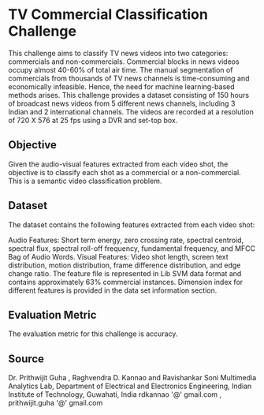 # TV Commercial Classification Challenge

This challenge aims to classify TV news videos into two categories: commercials and non-commercials. Commercial blocks in news videos occupy almost 40-60% of total air time. The manual segmentation of commercials from thousands of TV news channels is time-consuming and economically infeasible. Hence, the need for machine learning-based methods arises. This challenge provides a dataset consisting of 150 hours of broadcast news videos from 5 different news channels, including 3 Indian and 2 international channels. The videos are recorded at a resolution of 720 X 576 at 25 fps using a DVR and set-top box.

## Objective

Given the audio-visual features extracted from each video shot, the objective is to classify each shot as a commercial or a non-commercial. This is a semantic video classification problem.

## Dataset

The dataset contains the following features extracted from each video shot:

Audio Features: Short term energy, zero crossing rate, spectral centroid, spectral flux, spectral roll-off frequency, fundamental frequency, and MFCC Bag of Audio Words.
Visual Features: Video shot length, screen text distribution, motion distribution, frame difference distribution, and edge change ratio.
The feature file is represented in Lib SVM data format and contains approximately 63% commercial instances. Dimension index for different features is provided in the data set information section.

## Evaluation Metric

The evaluation metric for this challenge is accuracy.

## Source

Dr. Prithwijit Guha , Raghvendra D. Kannao and Ravishankar Soni
Multimedia Analytics Lab,
Department of Electrical and Electronics Engineering,
Indian Institute of Technology, Guwahati, India
rdkannao '@' gmail.com , prithwijit.guha '@' gmail.com
